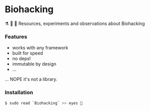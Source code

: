 # Biohacking

⚗ 💊 🔬 Resources, experiments and observations about Biohacking



### Features
- works with any framework
- built for speed
- no deps!
- immutable by design
- ...

... NOPE it's not a library.

### Installation
```sh
$ sudo read `Biohacking` >> eyes 👀
```
